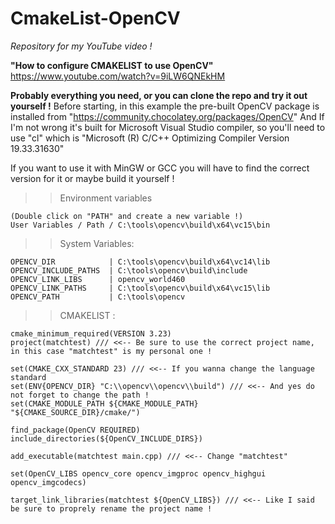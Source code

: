 # CmakeList-OpenCV
*Repository for my YouTube video !*

**"How to configure CMAKELIST to use OpenCV"**
https://www.youtube.com/watch?v=9iLW6QNEkHM

**Probably everything you need, or you can clone the repo and try it out yourself !**
Before starting, in this example the pre-built OpenCV package is installed from "https://community.chocolatey.org/packages/OpenCV"
And If I'm not wrong it's built for Microsoft Visual Studio compiler, so you'll need to use "cl" which is "Microsoft (R) C/C++ Optimizing Compiler Version 19.33.31630"

If you want to use it with MinGW or GCC you will have to find the correct version for it or maybe build it yourself !

>> Environment variables 
```
(Double click on "PATH" and create a new variable !)
User Variables / Path / C:\tools\opencv\build\x64\vc15\bin
```


>> System Variables:
```
OPENCV_DIR            | C:\tools\opencv\build\x64\vc14\lib
OPENCV_INCLUDE_PATHS  | C:\tools\opencv\build\include
OPENCV_LINK_LIBS      | opencv_world460
OPENCV_LINK_PATHS     | C:\tools\opencv\build\x64\vc15\lib
OPENCV_PATH           | C:\tools\opencv
```

>> CMAKELIST :
```
cmake_minimum_required(VERSION 3.23)
project(matchtest) /// <<-- Be sure to use the correct project name, in this case "matchtest" is my personal one !

set(CMAKE_CXX_STANDARD 23) /// <<-- If you wanna change the language standard
set(ENV{OPENCV_DIR} "C:\\opencv\\opencv\\build") /// <<-- And yes do not forget to change the path !
set(CMAKE_MODULE_PATH ${CMAKE_MODULE_PATH} "${CMAKE_SOURCE_DIR}/cmake/")

find_package(OpenCV REQUIRED)
include_directories(${OpenCV_INCLUDE_DIRS})

add_executable(matchtest main.cpp) /// <<-- Change "matchtest"

set(OpenCV_LIBS opencv_core opencv_imgproc opencv_highgui opencv_imgcodecs)

target_link_libraries(matchtest ${OpenCV_LIBS}) /// <<-- Like I said be sure to proprely rename the project name !
```
